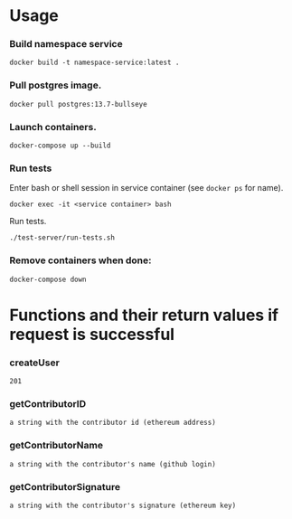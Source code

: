 # Usage

### Build namespace service

```
docker build -t namespace-service:latest .
```

### Pull postgres image.

```
docker pull postgres:13.7-bullseye

```

### Launch containers.

```
docker-compose up --build
```

### Run tests

Enter bash or shell session in service container (see `docker ps` for name).

```
docker exec -it <service container> bash
```

Run tests.

```
./test-server/run-tests.sh
```


### Remove containers when done:

```
docker-compose down
```

# Functions and their return values if request is successful

### createUser

```
201
```

### getContributorID

```
a string with the contributor id (ethereum address)
```

### getContributorName

```
a string with the contributor's name (github login)
```

### getContributorSignature

```
a string with the contributor's signature (ethereum key)
```
